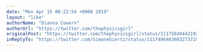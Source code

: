 ```yaml
---
date: "Mon Apr 15 00:22:54 +0000 2019"
layout: "like"
authorName: "Dianna Cowern"
authorUrl: "https://twitter.com/thephysicsgirl"
originalPost: "https://twitter.com/thephysicsgirl/status/1117584044219219968"
inReplyTo: "https://twitter.com/SimoneGiertz/status/1117496463603273728"
---
```

